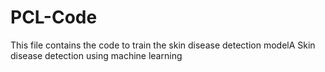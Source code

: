 # PCL-Code
This file contains the code to train the skin disease detection modelA
Skin disease detection using machine learning
